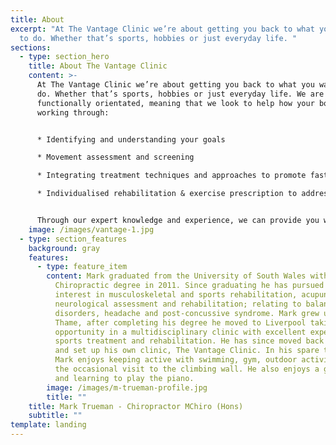 ```yaml
---
title: About
excerpt: "At The Vantage Clinic we’re about getting you back to what you want
  to do. Whether that’s sports, hobbies or just everyday life. "
sections:
  - type: section_hero
    title: About The Vantage Clinic
    content: >-
      At The Vantage Clinic we’re about getting you back to what you want to
      do. Whether that’s sports, hobbies or just everyday life. We are
      functionally orientated, meaning that we look to help how your body is
      working through:


      * Identifying and understanding your goals 

      * Movement assessment and screening

      * Integrating treatment techniques and approaches to promote faster recovery 

      * Individualised rehabilitation & exercise prescription to address key weaknesses, muscle imbalance and improve movement patterns.


      Through our expert knowledge and experience, we can provide you with the vantage point of a route to recovery or to optimise performance in activity.
    image: /images/vantage-1.jpg
  - type: section_features
    background: gray
    features:
      - type: feature_item
        content: Mark graduated from the University of South Wales with a Masters of
          Chiropractic degree in 2011. Since graduating he has pursued areas of
          interest in musculoskeletal and sports rehabilitation, acupuncture,
          neurological assessment and rehabilitation; relating to balance
          disorders, headache and post-concussive syndrome. Mark grew up in
          Thame, after completing his degree he moved to Liverpool taking an
          opportunity in a multidisciplinary clinic with excellent expertise in
          sports treatment and rehabilitation. He has since moved back to Thame
          and set up his own clinic, The Vantage Clinic. In his spare time
          Mark enjoys keeping active with swimming, gym, outdoor activities and
          the occasional visit to the climbing wall. He also enjoys a good book
          and learning to play the piano.
        image: /images/m-trueman-profile.jpg
        title: ""
    title: Mark Trueman - Chiropractor MChiro (Hons)
    subtitle: ""
template: landing
---
```

